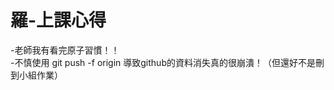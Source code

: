 <h1>羅-上課心得</h1> 

-老師我有看完原子習慣！！<br>
-不慎使用 git push -f origin <branch> 導致github的資料消失真的很崩潰！（但還好不是刪到小組作業）
